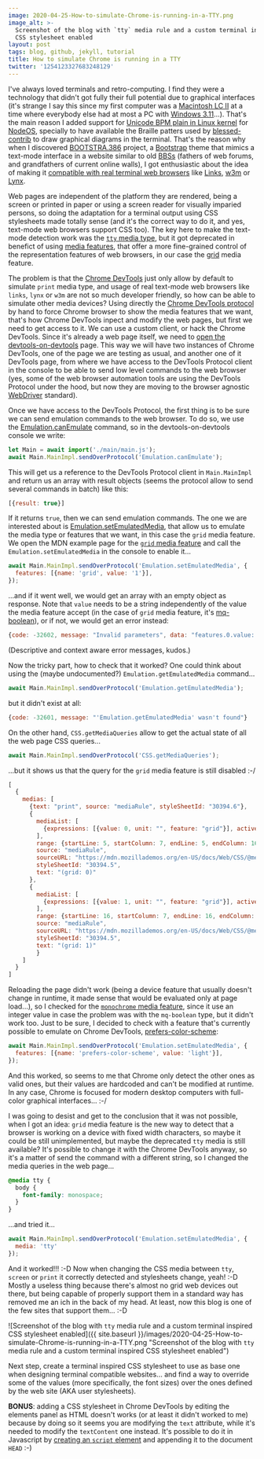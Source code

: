 ```yaml
---
image: 2020-04-25-How-to-simulate-Chrome-is-running-in-a-TTY.png
image_alt: >-
  Screenshot of the blog with `tty` media rule and a custom terminal inspired
  CSS stylesheet enabled
layout: post
tags: blog, github, jekyll, tutorial
title: How to simulate Chrome is running in a TTY
twitter: '1254123327683248129'
---
```


I've always loved terminals and retro-computing. I find they were a technology
that didn't got fully their full potential due to graphical interfaces (it's
strange I say this since my first computer was a
[Macintosh LC II](https://en.wikipedia.org/wiki/Macintosh_LC_II) at a time where
everybody else had at most a PC with
[Windows 3.11](https://en.wikipedia.org/wiki/Windows_3.1x)...). That's the main
reason I added support for
[Unicode BPM plain in Linux kernel](https://github.com/NodeOS/cjktty-patch) for
[NodeOS](https://node-os.com/), specially to have available the Braille patters
used by [blessed-contrib](https://github.com/yaronn/blessed-contrib) to draw
graphical diagrams in the terminal. That's the reason why when I discovered
[BOOTSTRA.386](https://github.com/kristopolous/BOOTSTRA.386) project, a
[Bootstrap](https://getbootstrap.com/) theme that mimics a text-mode interface
in a website similar to old
[BBSs](https://en.wikipedia.org/wiki/Bulletin_board_system) (fathers of web
forums, and grandfathers of current online walls), I got enthusiastic about the
idea of making it
[compatible with real terminal web browsers](https://github.com/kristopolous/BOOTSTRA.386/issues/59)
like [Links](http://links.twibright.com/), [w3m](http://w3m.sourceforge.net/) or
[Lynx](https://lynx.invisible-island.net/).

Web pages are independent of the platform they are rendered, being a screen or
printed in paper or using a screen reader for visually imparied persons, so
doing the adaptation for a terminal output using CSS stylesheets made totally
sense (and it's the correct way to do it, and yes, text-mode web browsers
support CSS too). The key here to make the text-mode detection work was the
[`tty` media type](https://drafts.csswg.org/mediaqueries/#media-types),
but it got deprecated in benefict of using
[media features](https://drafts.csswg.org/mediaqueries/#mq-features), that offer
a more fine-grained control of the representation features of web browsers, in
our case the [grid](https://drafts.csswg.org/mediaqueries/#grid) media feature.

The problem is that the
[Chrome DevTools](https://developers.google.com/web/tools/chrome-devtools) just
only allow by default to simulate `print` media type, and usage of real
text-mode web browsers like `links`, `lynx` or `w3m` are not so much developer
friendly, so how can be able to simulate other media devices? Using directly the
[Chrome DevTools protocol](https://chromedevtools.github.io/devtools-protocol/)
by hand to force Chrome browser to show the media features that we want, that's
how Chrome DevTools inpect and modify the web pages, but first we need to get
access to it. We can use a custom client, or hack the Chrome DevTools. Since
it's already a web page itself, we need to
[open the devtools-on-devtools](https://stackoverflow.com/a/12291163/586382)
page. This way we will have two instances of Chrome DevTools, one of the page we
are testing as usual, and another one of it DevTools page, from where we have
access to the DevTools Protocol client in the console to be able to send low
level commands to the web browser (yes, some of the web browser automation tools
are using the DevTools Protocol under the hood, but now they are moving to the
browser agnostic [WebDriver](https://www.w3.org/TR/webdriver/) standard).

Once we have access to the DevTools Protocol, the first thing is to be sure we
can send emulation commands to the web browser. To do so, we use the
[Emulation.canEmulate](https://chromedevtools.github.io/devtools-protocol/tot/Emulation/#method-canEmulate)
command, so in the devtools-on-devtools console we write:

```js
let Main = await import('./main/main.js');
await Main.MainImpl.sendOverProtocol('Emulation.canEmulate');
```

This will get us a reference to the DevTools Protocol client in `Main.MainImpl`
and return us an array with result objects (seems the protocol allow to send
several commands in batch) like this:

```javascript
[{result: true}]
```

If it returns `true`, then we can send emulation commands. The one we are
interested about is
[Emulation.setEmulatedMedia](https://chromedevtools.github.io/devtools-protocol/tot/Emulation/#method-setEmulatedMedia),
that allow us to emulate the media type or features that we want, in this case
the `grid` media feature. We open the MDN example page for the
[`grid` media feature](https://mdn.mozillademos.org/en-US/docs/Web/CSS/@media/grid$samples/Example?revision=1506717)
and call the `Emulation.setEmulatedMedia` in the console to enable it...

```javascript
await Main.MainImpl.sendOverProtocol('Emulation.setEmulatedMedia', {
  features: [{name: 'grid', value: '1'}],
});
```

...and if it went well, we would get an array with an empty object as response.
Note that `value` needs to be a string independently of the value the media
feature accept (in the case of `grid` media feature, it's
[mq-boolean](https://www.w3.org/TR/mediaqueries-4/#typedef-mq-boolean)), or if
not, we would get an error instead:

```javascript
{code: -32602, message: "Invalid parameters", data: "features.0.value: string value expected"}
```

(Descriptive and context aware error messages, kudos.)

Now the tricky part, how to check that it worked? One could think about using
the (maybe undocumented?) `Emulation.getEmulatedMedia` command...

```javascript
await Main.MainImpl.sendOverProtocol('Emulation.getEmulatedMedia');
```

but it didn't exist at all:

```javascript
{code: -32601, message: "'Emulation.getEmulatedMedia' wasn't found"}
```

On the other hand, `CSS.getMediaQueries` allow to get the actual state of all
the web page CSS queries...

```javascript
await Main.MainImpl.sendOverProtocol('CSS.getMediaQueries');
```

...but it shows us that the query for the `grid` media feature is still disabled
:-/

```javascript
[
  {
    medias: [
      {text: "print", source: "mediaRule", styleSheetId: "30394.6"},
      {
        mediaList: [
          {expressions: [{value: 0, unit: "", feature: "grid"}], active: true}
        ],
        range: {startLine: 5, startColumn: 7, endLine: 5, endColumn: 16},
        source: "mediaRule",
        sourceURL: "https://mdn.mozillademos.org/en-US/docs/Web/CSS/@media/grid$samples/Example?revision=1506717",
        styleSheetId: "30394.5",
        text: "(grid: 0)"
      },
      {
        mediaList: [
          {expressions: [{value: 1, unit: "", feature: "grid"}], active: false}
        ],
        range: {startLine: 16, startColumn: 7, endLine: 16, endColumn: 16},
        source: "mediaRule",
        sourceURL: "https://mdn.mozillademos.org/en-US/docs/Web/CSS/@media/grid$samples/Example?revision=1506717",
        styleSheetId: "30394.5",
        text: "(grid: 1)"
        }
    ]
  }
]
```

Reloading the page didn't work (being a device feature that usually doesn't
change in runtime, it made sense that would be evaluated only at page load...),
so I checked for the
[`monochrome` media feature](https://www.w3.org/TR/mediaqueries-4/#monochrome),
since it use an integer value in case the problem was with the `mq-boolean`
type, but it didn't work too. Just to be sure, I decided to check with a
feature that's currently possible to emulate on Chrome DevTools,
[prefers-color-scheme](https://developer.mozilla.org/en-US/docs/Web/CSS/@media/prefers-color-scheme):

```javascript
await Main.MainImpl.sendOverProtocol('Emulation.setEmulatedMedia', {
  features: [{name: 'prefers-color-scheme', value: 'light'}],
});
```

And this worked, so seems to me that Chrome only detect the other ones as valid
ones, but their values are hardcoded and can't be modified at runtime. In any
case, Chrome is focused for modern desktop computers with full-color graphical
interfaces... :-/

I was going to desist and get to the conclusion that it was not possible, when I
got an idea: `grid` media feature is the new way to detect that a browser is
working on a device with fixed width characters, so maybe it could be still
unimplemented, but maybe the deprecated `tty` media is still available? It's
possible to change it with the Chrome DevTools anyway, so it's a matter of send
the command with a different string, so I changed the media queries in the web
page...

```css
@media tty {
  body {
    font-family: monospace;
  }
}
```

...and tried it...

```javascript
await Main.MainImpl.sendOverProtocol('Emulation.setEmulatedMedia', {
  media: 'tty'
});
```

And it worked!!! :-D Now when changing the CSS media between `tty`, `screen` or
`print` it correctly detected and stylesheets change, yeah! :-D Mostly a useless
thing because there's almost no grid web devices out there, but being capable of
properly support them in a standard way has removed me an ich in the back of my
head. At least, now this blog is one of the few sites that support them... :-D

![Screenshot of the blog with `tty` media rule and a custom terminal inspired CSS stylesheet enabled]({{ site.baseurl }}/images/2020-04-25-How-to-simulate-Chrome-is-running-in-a-TTY.png "Screenshot of the blog with `tty` media rule and a custom terminal inspired CSS stylesheet enabled")

Next step, create a terminal inspired CSS stylesheet to use as base one when
designing terminal compatible websites... and find a way to override some of the
values (more specifically, the font sizes) over the ones defined by the web site
(AKA user stylesheets).

**BONUS**: adding a CSS stylesheet in Chrome DevTools by editing the elements
panel as HTML doesn't works (or at least it didn't worked to me) because by
doing so it seems you are modifying the `text` attribute, while it's needed to
modify the `textContent` one instead. It's possible to do it in Javascript by
[creating an `script` element](https://stackoverflow.com/a/15506705/586382) and
appending it to the document `HEAD` :-)

